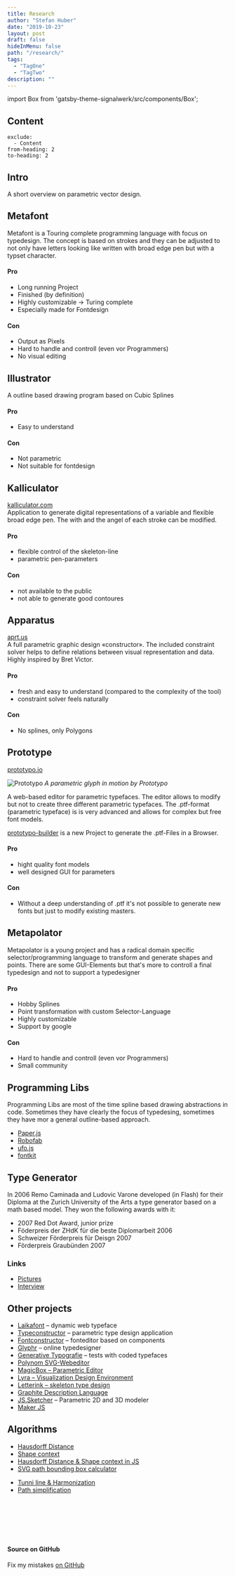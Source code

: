 ```yaml
---
title: Research
author: "Stefan Huber"
date: "2019-10-23"
layout: post
draft: false
hideInMenu: false
path: "/research/"
tags:
  - "TagOne"
  - "TagTwo"
description: ""
---
```


import Box from 'gatsby-theme-signalwerk/src/components/Box';

## Content

```toc
exclude:
  - Content
from-heading: 2
to-heading: 2
```

## Intro

A short overview on parametric vector design.

## Metafont

Metafont is a Touring complete programming language with focus on typedesign. The concept is based on strokes and they can be adjusted to not only have letters looking like written with broad edge pen but with a typset character.

#### Pro

- Long running Project
- Finished (by definition)
- Highly customizable → Turing complete
- Especially made for Fontdesign

#### Con

- Output as Pixels
- Hard to handle and controll (even vor Programmers)
- No visual editing

## Illustrator

A outline based drawing program based on Cubic Splines

#### Pro

- Easy to understand

#### Con

- Not parametric
- Not suitable for fontdesign

## Kalliculator

[kalliculator.com](http://www.kalliculator.com/)  
Application to generate digital representations of a variable and flexible broad edge pen. The with and the angel of each stroke can be modified.

#### Pro

- flexible control of the skeleton-line
- parametric pen-parameters

#### Con

- not available to the public
- not able to generate good contoures

## Apparatus

[aprt.us](http://aprt.us/)  
A full parametric graphic design «constructor». The included constraint solver helps to define relations between visual representation and data. Highly inspired by Bret Victor.

#### Pro

- fresh and easy to understand (compared to the complexity of the tool)
- constraint solver feels naturally

#### Con

- No splines, only Polygons

## Prototype

[prototypo.io](https://www.prototypo.io/)

<Box maxWidth="60">

![Prototypo](https://web.archive.org/web/20170804055955if_/https://www.prototypo.io/content/1-blog/18-versatile-type-design-for-the-web/parametric-font.gif)
_A parametric glyph in motion by Prototypo_

</Box>

A web-based editor for parametric typefaces. The editor allows to modify but not to create three different parametric typefaces. The .ptf-format (parametric typeface) is is very advanced and allows for complex but free font models.

[prototypo-builder](https://github.com/byte-foundry/prototypo-builder) is a new Project to generate the .ptf-Files in a Browser.

#### Pro

- hight quality font models
- well designed GUI for parameters

#### Con

- Without a deep understanding of .ptf it's not possible to generate new fonts but just to modify existing masters.

## Metapolator

Metapolator is a young project and has a radical domain specific selector/programming language to transform and generate shapes and points. There are some GUI-Elements but that's more to controll a final typedesign and not to support a typedesigner

#### Pro

- Hobby Splines
- Point transformation with custom Selector-Language
- Highly customizable
- Support by google

#### Con

- Hard to handle and controll (even vor Programmers)
- Small community

## Programming Libs

Programming Libs are most of the time spline based drawing abstractions in code. Sometimes they have clearly the focus of typedesing, sometimes they have mor a general outline-based approach.

- [Paper.js](http://paperjs.org/)
- [Robofab](http://robofab.org/)
- [ufo.js](http://robofab.org/)
- [fontkit](https://github.com/devongovett/fontkit)

## Type Generator

In 2006 Remo Caminada and Ludovic Varone developed (in Flash) for their Diploma at the Zurich University of the Arts a type generator based on a math based model. They won the following awards with it:

- 2007 Red Dot Award, junior prize
- Föderpreis der ZHdK für die beste Diplomarbeit 2006
- Schweizer Förderpreis für Deisgn 2007
- Förderpreis Graubünden 2007

### Links

- [Pictures](https://medienarchiv.zhdk.ch/people/d26868c4-8fbf-4f8d-ae12-4f7b0ed1ffce)
- [Interview](https://de.red-dot.org/2484.html)

## Other projects

- [Laikafont](http://laikafont.ch/) – dynamic web typeface
- [Typeconstructor](http://www.haagseletters.nl/) – parametric type design application
- [Fontconstructor](http://www.fontconstructor.com/) – fonteditor based on components
- [Glyphr](http://glyphrstudio.com/) – online typedesigner
- [Generative Typografie](http://generative-typografie.de/) – tests with coded typefaces
- [Polynom SVG-Webeditor](https://github.com/anthonydugois/polynom)
- [MagicBox – Parametric Editor](https://github.com/studioludens/MagicBox)
- [Lyra – Visualization Design Environment ](https://github.com/vega/lyra)
- [Letterink – skeleton type design](https://www.letterinkapp.com)
- [Graphite Description Language](https://scripts.sil.org/cms/scripts/page.php?site_id=projects&item_id=graphite_devFont#gdl)
- [JS.Sketcher](https://github.com/xibyte/jsketcher) – Parametric 2D and 3D modeler 
- [Maker JS](https://maker.js.org/)

## Algorithms

- [Hausdorff Distance](https://en.wikipedia.org/wiki/Hausdorff_distance)
- [Shape context](https://en.wikipedia.org/wiki/Shape_context)
- [Hausdorff Distance & Shape context in JS](https://github.com/Sirvasile/Typefont)
- [SVG path bounding box calculator](https://github.com/icons8/svg-path-bounding-box/)
* [Tunni line & Harmonization](https://github.com/simoncozens/SuperTool)
* [Path simplification](https://github.com/simoncozens/Supertool2-Simplify)

<br/>
<br/>
<br/>
<br/>
<br/>

#### Source on GitHub

Fix my mistakes [on GitHub](https://github.com/signalwerk/paramatters/blob/master/sites/example/src/pages/00--research/index.md)
